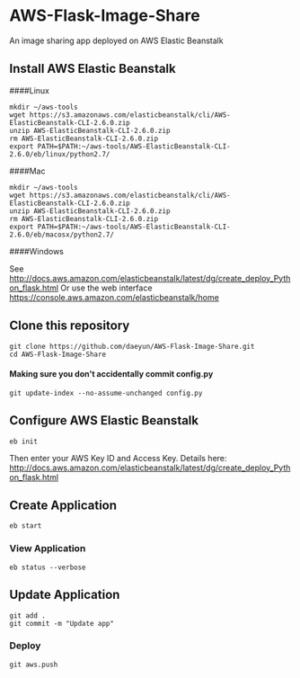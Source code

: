 AWS-Flask-Image-Share
=====================

An image sharing app deployed on AWS Elastic Beanstalk

## Install AWS Elastic Beanstalk

####Linux

```
mkdir ~/aws-tools
wget https://s3.amazonaws.com/elasticbeanstalk/cli/AWS-ElasticBeanstalk-CLI-2.6.0.zip
unzip AWS-ElasticBeanstalk-CLI-2.6.0.zip
rm AWS-ElasticBeanstalk-CLI-2.6.0.zip
export PATH=$PATH:~/aws-tools/AWS-ElasticBeanstalk-CLI-2.6.0/eb/linux/python2.7/
```

####Mac

```
mkdir ~/aws-tools
wget https://s3.amazonaws.com/elasticbeanstalk/cli/AWS-ElasticBeanstalk-CLI-2.6.0.zip
unzip AWS-ElasticBeanstalk-CLI-2.6.0.zip
rm AWS-ElasticBeanstalk-CLI-2.6.0.zip
export PATH=$PATH:~/aws-tools/AWS-ElasticBeanstalk-CLI-2.6.0/eb/macosx/python2.7/
```

####Windows

See http://docs.aws.amazon.com/elasticbeanstalk/latest/dg/create_deploy_Python_flask.html
Or use the web interface https://console.aws.amazon.com/elasticbeanstalk/home

## Clone this repository

```
git clone https://github.com/daeyun/AWS-Flask-Image-Share.git
cd AWS-Flask-Image-Share
```

#### Making sure you don't accidentally commit config.py

```
git update-index --no-assume-unchanged config.py
```

## Configure AWS Elastic Beanstalk

```
eb init
```

Then enter your AWS Key ID and Access Key. Details here: http://docs.aws.amazon.com/elasticbeanstalk/latest/dg/create_deploy_Python_flask.html

## Create Application

```eb start```

### View Application

```
eb status --verbose
```


## Update Application

```
git add .
git commit -m "Update app"
```

### Deploy

```
git aws.push
```
